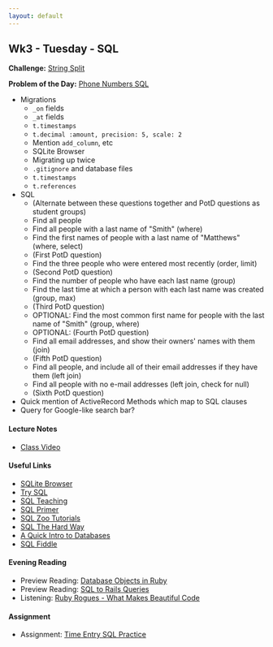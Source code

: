 ```yaml
---
layout: default
---
```


## Wk3 - Tuesday - SQL

**Challenge:** [String Split](https://github.com/masonfmatthews/rails_assignments/blob/master/challenges/string_split_challenge.rb)

**Problem of the Day:** [Phone Numbers SQL](https://github.com/masonfmatthews/rails_assignments/blob/master/exercises/phone_numbers_sql)

* Migrations
  * `_on` fields
  * `_at` fields
  * `t.timestamps`
  * `t.decimal :amount, precision: 5, scale: 2`
  * Mention `add_column`, etc
  * SQLite Browser
  * Migrating up twice
  * `.gitignore` and database files
  * `t.timestamps`
  * `t.references`
* SQL
  * (Alternate between these questions together and PotD questions as student groups)
  * Find all people
  * Find all people with a last name of "Smith" (where)
  * Find the first names of people with a last name of "Matthews" (where, select)
  * (First PotD question)
  * Find the three people who were entered most recently (order, limit)
  * (Second PotD question)
  * Find the number of people who have each last name (group)
  * Find the last time at which a person with each last name was created (group, max)
  * (Third PotD question)
  * OPTIONAL: Find the most common first name for people with the last name of "Smith" (group, where)
  * OPTIONAL: (Fourth PotD question)
  * Find all email addresses, and show their owners' names with them (join)
  * (Fifth PotD question)
  * Find all people, and include all of their email addresses if they have them (left join)
  * Find all people with no e-mail addresses (left join, check for null)
  * (Sixth PotD question)
* Quick mention of ActiveRecord Methods which map to SQL clauses
* Query for Google-like search bar?

#### Lecture Notes

* [Class Video]()

#### Useful Links

* [SQLite Browser](https://github.com/sqlitebrowser/sqlitebrowser/releases/)
* [Try SQL](https://www.codeschool.com/courses/try-sql)
* [SQL Teaching](https://www.sqlteaching.com/)
* [SQL Primer](https://github.com/tiy-austin-ror/primers/blob/master/sql-primer.md)
* [SQL Zoo Tutorials](http://sqlzoo.net/wiki/Main_Page)
* [SQL The Hard Way](http://sql.learncodethehardway.org/)
* [A Quick Intro to Databases](http://blog.dancrisan.com/a-quick-intro-to-databases)
* [SQL Fiddle](http://sqlfiddle.com/)

#### Evening Reading

* Preview Reading: [Database Objects in Ruby](https://quickleft.com/blog/introduction-to-database-design-on-rails-part-ii/)
* Preview Reading: [SQL to Rails Queries](http://guides.rubyonrails.org/v3.2.13/active_record_querying.html)
* Listening: [Ruby Rogues - What Makes Beautiful Code](https://devchat.tv/ruby-rogues/what-makes-beautiful-code)

#### Assignment

* Assignment: [Time Entry SQL Practice](https://github.com/tiyd-rails-2016-01/time_entry_sql_practice)
<!-- * Feedback: [Time Entry SQL Practice Feedback](feedback) -->
